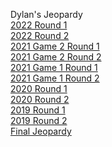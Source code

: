 <h>Dylan's Jeopardy</h>
<br><a href="https://dylanmc789.github.io/Jeopardy/jeopardy-2022-round1.html">2022 Round 1</a>
<br><a href="https://dylanmc789.github.io/Jeopardy/jeopardy-2022-round2.html">2022 Round 2</a>
<br><a href="https://dylanmc789.github.io/Jeopardy/jeopardy-2021-2-round1.html">2021 Game 2 Round 1</a>
<br><a href="https://dylanmc789.github.io/Jeopardy/jeopardy-2021-2-round2.html">2021 Game 2 Round 2</a>
<br><a href="https://dylanmc789.github.io/Jeopardy/jeopardy-2021-round1.html">2021 Game 1 Round 1</a>
<br><a href="https://dylanmc789.github.io/Jeopardy/jeopardy-2021-round2.html">2021 Game 1 Round 2</a>
<br><a href="https://dylanmc789.github.io/Jeopardy/jeopardy-2020-round1.html">2020 Round 1</a>
<br><a href="https://dylanmc789.github.io/Jeopardy/jeopardy-2020-round2.html">2020 Round 2</a>
<br><a href="https://dylanmc789.github.io/Jeopardy/jeopardy-2019-round1.html">2019 Round 1</a>
<br><a href="https://dylanmc789.github.io/Jeopardy/jeopardy-2019-round2.html">2019 Round 2</a>
<br><a href="https://dylanmc789.github.io/Jeopardy/final-jeopardy.html">Final Jeopardy</a>
